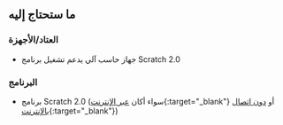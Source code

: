 ## ما ستحتاج إليه

### العتاد/الأجهزة

+ جهاز حاسب آلي يدعم تشغيل برنامج Scratch 2.0

### البرنامج

+ برنامج Scratch 2.0 (سواء أكان [عبر الإنترنت](https://scratch.mit.edu/projects/editor/){:target="_blank"} أو [دون اتصال بالإنترنت](https://scratch.mit.edu/scratch2download/){:target="_blank"})